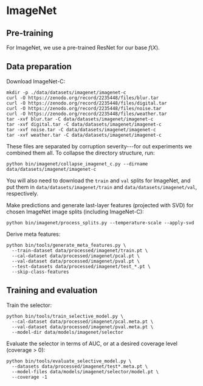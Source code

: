 # ImageNet

## Pre-training
For ImageNet, we use a pre-trained ResNet for our base $f(X)$.

## Data preparation
Download ImageNet-C:
 ```
mkdir -p ./data/datasets/imagenet/imagenet-c
curl -O https://zenodo.org/record/2235448/files/blur.tar
curl -O https://zenodo.org/record/2235448/files/digital.tar
curl -O https://zenodo.org/record/2235448/files/noise.tar
curl -O https://zenodo.org/record/2235448/files/weather.tar
tar -xvf blur.tar -C data/datasets/imagenet/imagenet-c
tar -xvf digital.tar -C data/datasets/imagenet/imagenet-c
tar -xvf noise.tar -C data/datasets/imagenet/imagenet-c
tar -xvf weather.tar -C data/datasets/imagenet/imagenet-c
```
These files are separated by corruption severity---for out experiments we combined them all. To collapse the directory structure, run:
```
python bin/imagenet/collapse_imagenet_c.py --dirname data/datasets/imagenet/imagenet-c
```

You will also need to download the `train` and `val` splits for ImageNet, and put them in `data/datasets/imagenet/train` and `data/datasets/imagenet/val`, respectively.

Make predictions and generate last-layer features (projected with SVD) for chosen ImageNet image splits (including ImageNet-C):
```
python bin/imagenet/process_splits.py --temperature-scale --apply-svd
```

Derive meta features:
```
python bin/tools/generate_meta_features.py \
  --train-dataset data/processed/imagenet/train.pt \
  --cal-dataset data/processed/imagenet/pcal.pt \
  --val-dataset data/processed/imagenet/pval.pt \
  --test-datasets data/processed/imagenet/test_*.pt \
  --skip-class-features
```

## Training and evaluation
Train the selector:
```
python bin/tools/train_selective_model.py \
  --cal-dataset data/processed/imagenet/pcal.meta.pt \
  --val-dataset data/processed/imagenet/pval.meta.pt \
  --model-dir data/models/imagenet/selector
```

Evaluate the selector in terms of AUC, or at a desired coverage level (coverage > 0):
```
python bin/tools/evaluate_selective_model.py \
  --datasets data/processed/imagenet/test*.meta.pt \
  --model-files data/models/imagenet/selector/model.pt \
  --coverage -1
```
